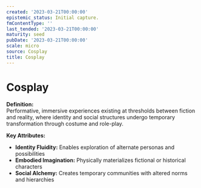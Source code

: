```yaml
---
created: '2023-03-21T00:00:00'
epistemic_status: Initial capture.
fmContentType: ''
last_tended: '2023-03-21T00:00:00'
maturity: seed
pubDate: '2023-03-21T00:00:00'
scale: micro
source: Cosplay
title: Cosplay
---
```


# Cosplay

**Definition:**  
Performative, immersive experiences existing at thresholds between fiction and reality, where identity and social structures undergo temporary transformation through costume and role-play.

**Key Attributes:**  
- **Identity Fluidity:** Enables exploration of alternate personas and possibilities  
- **Embodied Imagination:** Physically materializes fictional or historical characters  
- **Social Alchemy:** Creates temporary communities with altered norms and hierarchies
